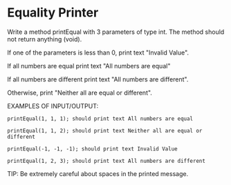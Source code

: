 # Equality Printer

Write a method printEqual with 3 parameters of type int. The method should not return anything (void).

If one of the parameters is less than 0, print text "Invalid Value".

If all numbers are equal print text "All numbers are equal"

If all numbers are different print text "All numbers are different".

Otherwise, print "Neither all are equal or different".


EXAMPLES OF INPUT/OUTPUT:

    printEqual(1, 1, 1); should print text All numbers are equal

    printEqual(1, 1, 2); should print text Neither all are equal or different

    printEqual(-1, -1, -1); should print text Invalid Value

    printEqual(1, 2, 3); should print text All numbers are different


TIP: Be extremely careful about spaces in the printed message. 